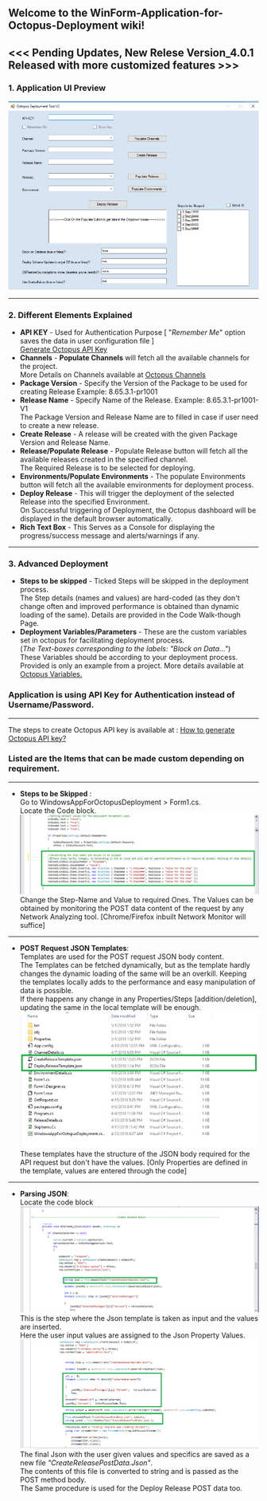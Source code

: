 ## Welcome to the WinForm-Application-for-Octopus-Deployment wiki!
##  <<<  Pending Updates, New Relese Version_4.0.1 Released with more customized features  >>>

### 1. Application UI Preview
![](https://github.com/AjithGeorge/WinForm-Application-for-Octopus-Deployment/blob/master/UI%20Preview.png?raw=true)

***
### 2. Different Elements Explained

* **API KEY** - Used for Authentication Purpose [ "_Remember Me_" option saves the data in user configuration file ] <br>[Generate Octopus API Key](https://github.com/AjithGeorge/WinForm-Application-for-Octopus-Deployment/wiki/Octopus-API-Key-Generation)
* **Channels** - **Populate Channels** will fetch all the available channels for the project.<br/> More Details on Channels available at [Octopus Channels](https://octopus.com/docs/deployment-process/channels)
* **Package Version** - Specify the Version of the Package to be used for creating Release Example: 8.65.3.1-pr1001
* **Release Name** - Specify Name of the Release. Example: 8.65.3.1-pr1001-V1 <br> The Package Version and Release Name are to filled in case if user need to create a new release.
* **Create Release** - A release will be created with the given Package Version and Release Name.
* **Release/Populate Release** - Populate Release button will fetch all the available releases created in the specified channel. <br>The Required Release is to be selected for deploying.
* **Environments/Populate Environments** - The populate Environments button will fetch all the available environments for deployment process.
* **Deploy Release** - This will trigger the deployment of the selected Release into the specified Environment. <br>On Successful triggering of Deployment, the Octopus dashboard will be displayed in the default browser automatically.
* **Rich Text Box** - This Serves as a Console for displaying the progress/success message and alerts/warnings if any. 
***
### 3. Advanced Deployment
* **Steps to be skipped** - Ticked Steps will be skipped in the deployment process.
<br>The Step details (names and values) are hard-coded (as they don't change often and improved performance is obtained than dynamic loading of the same). Details are provided in the Code Walk-though Page. 
* **Deployment Variables/Parameters** - These are the custom variables set in octopus for facilitating deployment process.
<br>(_The Text-boxes corresponding to the labels: "Block on Data..."_)
<br>These Variables should be according to your deployment process. <br>Provided is only an example from a project.
More details available at [Octopus Variables.](https://octopus.com/docs/deployment-process/variables)







### Application is using API Key for Authentication instead of Username/Password.
***

The steps to create Octopus API key is available at : [How to generate Octopus API key?](https://octopus.com/docs/api-and-integration/api/how-to-create-an-api-key)


### Listed are the Items that can be made custom depending on requirement.
***

*  **Steps to be Skipped** : 
<br> Go to WindowsAppForOctopusDeployment > Form1.cs.
<br> Locate the Code block.
![](https://github.com/AjithGeorge/WinForm-Application-for-Octopus-Deployment/blob/master/RefPics/SkipItemsCodeRef.png?raw=true)
<br> Change the Step-Name and Value to required Ones. The Values can be obtained by monitoring the POST data content of the request by any Network Analyzing tool. [Chrome/Firefox inbuilt Network Monitor will suffice]

***

* **POST Request JSON Templates**:
<br> Templates are used for the POST request JSON body content.
<br> The Templates can be fetched dynamically, but as the template hardly changes the dynamic loading of the same will be an overkill. Keeping the templates locally adds to the performance and easy manipulation of data is possible.
<br>If there happens any change in any Properties/Steps [addition/deletion], updating the same in the local template will be enough. 
![](https://github.com/AjithGeorge/WinForm-Application-for-Octopus-Deployment/blob/master/RefPics/POST%20Content%20Template.png?raw=true)
<br>These templates have the structure of the JSON body required for the API request but don't have the values. [Only Properties are defined in the template, values are entered through the code]

***
* **Parsing JSON**:
<br>Locate the code block
![](https://github.com/AjithGeorge/WinForm-Application-for-Octopus-Deployment/blob/master/RefPics/Create%20Release%20Post%20Data%20Input.png?raw=true)
<br>This is the step where the Json template is taken as input and the values are inserted.
<br>Here the user input values are assigned to the Json Property Values.
![](https://github.com/AjithGeorge/WinForm-Application-for-Octopus-Deployment/blob/master/RefPics/Create%20Release%20POST%20Json%20Content%20Manipulation.png?raw=true) 
The final Json with the user given values and specifics are saved as a new file _"CreateReleasePostData.Json"_. 
<br>The contents of this file is converted to string and is passed as the POST method body.
<br>The Same procedure is used for the Deploy Release POST data too.
